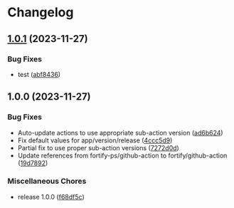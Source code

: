 # Changelog

## [1.0.1](https://github.com/rsenden/github-actionx/compare/v1.0.0...v1.0.1) (2023-11-27)


### Bug Fixes

* test ([abf8436](https://github.com/rsenden/github-actionx/commit/abf8436811587463e17ae8aa95526c8e7f17c45d))

## 1.0.0 (2023-11-27)


### Bug Fixes

* Auto-update actions to use appropriate sub-action version ([ad6b624](https://github.com/rsenden/github-actionx/commit/ad6b6244dcd6cba3661914bbd8878dd8a373e01a))
* Fix default values for app/version/release ([4ccc5d9](https://github.com/rsenden/github-actionx/commit/4ccc5d9cf86ac7ca0cbf4329b4bf9368b3bb4199))
* Partial fix to use proper sub-action versions ([7272d0d](https://github.com/rsenden/github-actionx/commit/7272d0d5a7fa67ba3a2eed960818c40f1667e8ab))
* Update references from fortify-ps/github-action to fortify/github-action ([19d7892](https://github.com/rsenden/github-actionx/commit/19d7892bbbd3bc1c1a1e11ba8dbb1c632c4dcfcf))


### Miscellaneous Chores

* release 1.0.0 ([f68df5c](https://github.com/rsenden/github-actionx/commit/f68df5c9649fc61016ecdab8ce30f351d9090aef))
